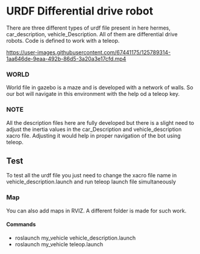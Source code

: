 # URDF Differential drive robot

There are three different types of urdf file present in here hermes, car_description, vehicle_Description. All of them are differential drive robots. Code is defined to work with a teleop. 
 
 
 https://user-images.githubusercontent.com/67441175/125789314-1aa646de-9eaa-492b-86d5-3a20a3e17cfd.mp4


 
 
### WORLD
World file in gazebo is a maze and is developed with a network of walls. So our bot will navigate in this environment with the help od a teleop key.

### NOTE
All the description files here are fully developed but there is a slight need to adjust the inertia values in the car_Description and vehicle_description xacro file. Adjusting it would help in proper navigation of the bot using teleop.

## Test
To test all the urdf file you just need to change the xacro file name in vehicle_description.launch and run teleop launch file simultaneously

### Map
You can also add maps in RVIZ. A different folder is made for such work.

#### Commands
- roslaunch my_vehicle vehicle_description.launch
- roslaunch my_vehicle teleop.launch
